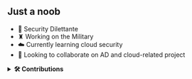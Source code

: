 ## Just a noob

- 🔱 Security Dilettante
- ♜ Working on the Military
- ☁️ Currently learning cloud security
- 🍻 Looking to collaborate on AD and cloud-related project

 <details>
  <summary><b>🛠️ Contributions</b></summary>
  <br/>
   
| Project                                                                        | Project Short Description                                                                                                             | Contribution                                                                                                                |
| ------------------------------------------------------------------------------ | ------------------------------------------------------------------------------------------------------------------------------------- | --------------------------------------------------------------------------------------------------------------------------- |
| [BloodHoundCE](https://github.com/SpecterOps/BloodHound)                       | BloodHound uses graph theory to reveal the hidden and often unintended relationships within an Active Directory or Azure environment. | Improvements in ACL/ACE Abuses Documentation                                                                                |
| [adPEAS](https://github.com/61106960/adPEAS)                                   | adPEAS is a Powershell tool to automate Active Directory enumeration.                                                                 | Updated the SharpHound Ingestor to match that of BloodHoundCE                                                               |
| [The Hacker Recipes](https://github.com/The-Hacker-Recipes/The-Hacker-Recipes) | This project is aimed at freely providing technical guides on various hacking topics.                                                 | Various commits related to Cross-Domain/Cross-Forest/bastion Forest Attacks, DNA enumeration on AD and WebClient abuses     |
| [SecLists](https://github.com/danielmiessler/SecLists)                         | SecLists is a collection of multiple types of lists used during security assessments, collected in one place.                         | Added a wordlist with commonly used rotated passwords on enterprise environments .                                          |
| [AzSubEnum](https://github.com/yuyudhn/AzSubEnum)                              | AzSubEnum is a specialized subdomain enumeration tool tailored for Azure services.                                                    | Added enhanced recon capabilities related to Blob Containers that allow Anonymous Access and publicly accessible Blob files |
| [Internal All The Things](https://github.com/swisskyrepo/InternalAllTheThings) | Active Directory and Internal Pentest Cheatsheets                                                                                     | Updated the Network Pivoting Techniques to include instructions for [ligolo-ng](https://github.com/nicocha30/ligolo-ng)     |

